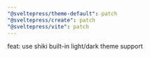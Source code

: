 ```yaml
---
"@sveltepress/theme-default": patch
"@sveltepress/create": patch
"@sveltepress/vite": patch
---
```


feat: use shiki built-in light/dark theme support
